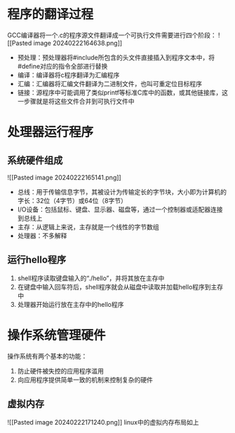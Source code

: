 # 程序的翻译过程
GCC编译器将一个.c的程序源文件翻译成一个可执行文件需要进行四个阶段：
![[Pasted image 20240222164638.png]]
- 预处理：预处理器将#include所包含的头文件直接插入到程序文本中，将#define对应的指令全部进行替换
- 编译：编译器将c程序翻译为汇编程序
- 汇编：汇编器将汇编文件翻译为二进制文件，也叫可重定位目标程序
- 链接：源程序中可能调用了类似printf等标准C库中的函数，或其他链接库，这一步骤就是将这些文件合并到可执行文件中

# 处理器运行程序
## 系统硬件组成
![[Pasted image 20240222165141.png]]
- 总线：用于传输信息字节，其被设计为传输定长的字节块，大小即为计算机的字长：32位（4字节）或64位（8字节）
- I/O设备：包括鼠标、键盘、显示器、磁盘等，通过一个控制器或适配器连接到总线上
- 主存：从逻辑上来说，主存就是一个线性的字节数组
- 处理器：不多解释

## 运行hello程序
1. shell程序读取键盘输入的“./hello”，并将其放在主存中
2. 在键盘中输入回车符后，shell程序就会从磁盘中读取并加载hello程序到主存中
3. 处理器开始运行放在主存中的hello程序

# 操作系统管理硬件
操作系统有两个基本的功能：
1. 防止硬件被失控的应用程序滥用
2. 向应用程序提供简单一致的机制来控制复杂的硬件

## 虚拟内存
![[Pasted image 20240222171240.png]]
linux中的虚拟内存布局如上

